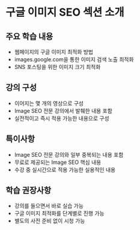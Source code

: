 # 구글 이미지 SEO 섹션 소개

## 주요 학습 내용

- 웹페이지의 구글 이미지 최적화 방법
- images.google.com을 통한 이미지 검색 노출 최적화
- SNS 포스팅을 위한 이미지 크기 최적화

## 강의 구성

- 이어지는 몇 개의 영상으로 구성
- Image SEO 전문 강의에서 발췌한 내용 포함
- 실전적이고 즉시 적용 가능한 내용으로 구성

## 특이사항

- Image SEO 전문 강의와 일부 중복되는 내용 포함
- 무료로 제공되는 Image SEO 핵심 내용
- 수강 중 실시간으로 적용 가능한 실용적인 내용

## 학습 권장사항

- 강의를 들으면서 바로 실습 가능
- 구글 이미지 최적화를 단계별로 진행 가능
- 별도의 사전 준비 없이 시청 가능
